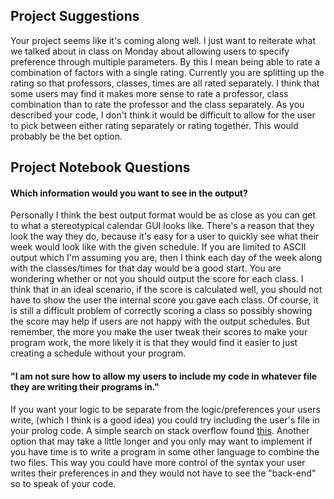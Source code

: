 ## Project Suggestions

Your project seems like it's coming along well. I just want to reiterate what we talked about in class on Monday about allowing users to specify preference through multiple parameters. By this I mean being able to rate a combination of factors with a single rating. Currently you are splitting up the rating so that professors, classes, times are all rated separately. I think that some users may find it makes more sense to rate a professor, class combination than to rate the professor and the class separately. As you described your code, I don't think it would be difficult to allow for the user to pick between either rating separately or rating together. This would probably be the bet option. 

## Project Notebook Questions

#### Which information would you want to see in the output?

Personally I think the best output format would be as close as you can get to what a stereotypical calendar GUI looks like. There's a reason that they look the way they do, because it's easy for a user to quickly see what their week would look like with the given schedule. If you are limited to ASCII output which I'm assuming you are, then I think each day of the week along with the classes/times for that day would be a good start. You are wondering whether or not you should output the score for each class. I think that in an ideal scenario, if the score is calculated well, you should not have to show the user the internal score you gave each class. Of course, it is still a difficult problem of correctly scoring a class so possibly showing the score may help if users are not happy with the output schedules. But remember, the more you make the user tweak their scores to make your program work, the more likely it is that they would find it easier to just creating a schedule without your program. 

#### "I am not sure how to allow my users to include my code in whatever file they are writing their programs in."

If you want your logic to be separate from the logic/preferences your users write, (which I think is a good idea) you could try including the user's file in your prolog code. A simple search on stack overflow found [this](http://stackoverflow.com/questions/4097451/how-do-i-include-a-pl-file-in-prolog). Another option that may take a little longer and you only may want to implement if you have time is to write a program in some other language to combine the two files. This way you could have more control of the syntax your user writes their preferences in and they would not have to see the "back-end" so to speak of your code. 